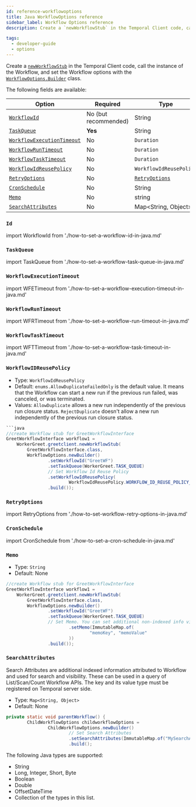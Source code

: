 ```yaml
---
id: reference-workflowoptions
title: Java WorkflowOptions reference
sidebar_label: Workflow Options reference
description: Create a `newWorkflowStub` in the Temporal Client code, call the instance of the Workflow, and set the Workflow options with the `WorkflowOptions.Builder` class.

tags:
  - developer-guide
  - options
---
```


Create a [`newWorkflowStub`](https://www.javadoc.io/doc/io.temporal/temporal-sdk/latest/io/temporal/client/WorkflowStub.html) in the Temporal Client code, call the instance of the Workflow, and set the Workflow options with the [`WorkflowOptions.Builder`](https://www.javadoc.io/doc/io.temporal/temporal-sdk/latest/io/temporal/client/WorkflowOptions.Builder.html) class.

The following fields are available:

| Option                                                  | Required             | Type                                                                                                                 |
| ------------------------------------------------------- | -------------------- | -------------------------------------------------------------------------------------------------------------------- |
| [`WorkflowId`](#id)                                     | No (but recommended) | String                                                                                                               |
| [`TaskQueue`](#taskqueue)                               | **Yes**              | String                                                                                                               |
| [`WorkflowExecutionTimeout`](#workflowexecutiontimeout) | No                   | `Duration`                                                                                                           |
| [`WorkflowRunTimeout`](#workflowruntimeout)             | No                   | `Duration`                                                                                                           |
| [`WorkflowTaskTimeout`](#workflowtasktimeout)           | No                   | `Duration`                                                                                                           |
| [`WorkflowIdReusePolicy`](#workflowidreusepolicy)       | No                   | `WorkflowIdReusePolicy`                                                                                              |
| [`RetryOptions`](#retryoptions)                         | No                   | [`RetryOptions`](https://www.javadoc.io/static/io.temporal/temporal-sdk/1.11.0/io/temporal/common/RetryOptions.html) |
| [`CronSchedule`](#cronschedule)                         | No                   | String                                                                                                               |
| [`Memo`](#memo)                                         | No                   | string                                                                                                               |
| [`SearchAttributes`](#searchattributes)                 | No                   | Map<String, Object>                                                                                                  |

### `Id`

import WorkflowId from './how-to-set-a-workflow-id-in-java.md'

<WorkflowId/>

### `TaskQueue`

import TaskQueue from './how-to-set-a-workflow-task-queue-in-java.md'

<TaskQueue/>

### `WorkflowExecutionTimeout`

import WFETimeout from './how-to-set-a-workflow-execution-timeout-in-java.md'

<WFETimeout/>

### `WorkflowRunTimeout`

import WFRTimeout from './how-to-set-a-workflow-run-timeout-in-java.md'

<WFRTimeout/>

### `WorkflowTaskTimeout`

import WFTTimeout from './how-to-set-a-workflow-task-timeout-in-java.md'

<WFTTimeout/>

### `WorkflowIDReusePolicy`

- Type: `WorkflowIdReusePolicy`
- Default: `enums.AllowDuplicateFailedOnly` is the default value. It means that the Workflow can start a new run if the previous run failed, was canceled, or was terminated.
- Values: `AllowDuplicate` allows a new run independently of the previous run closure status.
  `RejectDuplicate` doesn't allow a new run independently of the previous run closure status.

````java
```java
//create Workflow stub for GreetWorkflowInterface
GreetWorkflowInterface workflow1 =
    WorkerGreet.greetclient.newWorkflowStub(
        GreetWorkflowInterface.class,
        WorkflowOptions.newBuilder()
                .setWorkflowId("GreetWF")
                .setTaskQueue(WorkerGreet.TASK_QUEUE)
                // Set Workflow Id Reuse Policy
                .setWorkflowIdReusePolicy(
                        WorkflowIdReusePolicy.WORKFLOW_ID_REUSE_POLICY_REJECT_DUPLICATE)
                .build());
````

### `RetryOptions`

import RetryOptions from './how-to-set-workflow-retry-options-in-java.md'

<RetryOptions/>

### `CronSchedule`

import CronSchedule from './how-to-set-a-cron-schedule-in-java.md'

<CronSchedule/>

### `Memo`

- Type: `String`
- Default: None

```java
//create Workflow stub for GreetWorkflowInterface
GreetWorkflowInterface workflow1 =
    WorkerGreet.greetclient.newWorkflowStub(
        GreetWorkflowInterface.class,
        WorkflowOptions.newBuilder()
                .setWorkflowId("GreetWF")
                .setTaskQueue(WorkerGreet.TASK_QUEUE)
                // Set Memo. You can set additional non-indexed info via Memo
                        .setMemo(ImmutableMap.of(
                                "memoKey", "memoValue"
                        ))
                .build());
```

### `SearchAttributes`

Search Attributes are additional indexed information attributed to Workflow and used for search and visibility.
These can be used in a query of List/Scan/Count Workflow APIs.
The key and its value type must be registered on Temporal server side.

- Type: `Map<String, Object>`
- Default: None

```java
private static void parentWorkflow() {
        ChildWorkflowOptions childworkflowOptions =
                ChildWorkflowOptions.newBuilder()
                        // Set Search Attributes
                        .setSearchAttributes(ImmutableMap.of("MySearchAttributeNAme", "value"))
                        .build();
```

The following Java types are supported:

- String
- Long, Integer, Short, Byte
- Boolean
- Double
- OffsetDateTime
- Collection of the types in this list.
